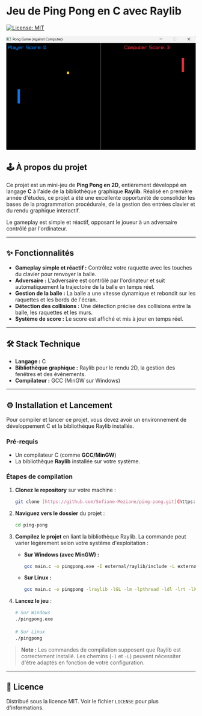 # Jeu de Ping Pong en C avec Raylib

[![License: MIT](https://img.shields.io/badge/License-MIT-green.svg)](https://opensource.org/licenses/MIT)

![Capture d'écran du jeu Ping Pong](https://github.com/Sofiane-Meziane/Ping-Pong/blob/59c099a58153ef159d64bcc596c2f67ba9c30e59/Ping%20Pong.png)

## 🕹️ À propos du projet

Ce projet est un mini-jeu de **Ping Pong en 2D**, entièrement développé en langage **C** à l'aide de la bibliothèque graphique **Raylib**. Réalisé en première année d'études, ce projet a été une excellente opportunité de consolider les bases de la programmation procédurale, de la gestion des entrées clavier et du rendu graphique interactif.

Le gameplay est simple et réactif, opposant le joueur à un adversaire contrôlé par l'ordinateur.

---

## ✨ Fonctionnalités

* **Gameplay simple et réactif :** Contrôlez votre raquette avec les touches du clavier pour renvoyer la balle.
* **Adversaire :** L'adversaire est contrôlé par l'ordinateur et suit automatiquement la trajectoire de la balle en temps réel.
* **Gestion de la balle :** La balle a une vitesse dynamique et rebondit sur les raquettes et les bords de l'écran.
* **Détection des collisions :** Une détection précise des collisions entre la balle, les raquettes et les murs.
* **Système de score :** Le score est affiché et mis à jour en temps réel.

---

## 🛠️ Stack Technique

* **Langage :** C
* **Bibliothèque graphique :** Raylib pour le rendu 2D, la gestion des fenêtres et des événements.
* **Compilateur :** GCC (MinGW sur Windows)

---

## ⚙️ Installation et Lancement

Pour compiler et lancer ce projet, vous devez avoir un environnement de développement C et la bibliothèque Raylib installés.

### Pré-requis
* Un compilateur C (comme **GCC/MinGW**)
* La bibliothèque **Raylib** installée sur votre système.

### Étapes de compilation
1.  **Clonez le repository** sur votre machine :
    ```sh
    git clone [https://github.com/Sofiane-Meziane/ping-pong.git](https://github.com/Sofiane-Meziane/ping-pong.git)
    ```
2.  **Naviguez vers le dossier** du projet :
    ```sh
    cd ping-pong
    ```
3.  **Compilez le projet** en liant la bibliothèque Raylib. La commande peut varier légèrement selon votre système d'exploitation :

    * **Sur Windows (avec MinGW) :**
        ```sh
        gcc main.c -o pingpong.exe -I external/raylib/include -L external/raylib/lib -lraylib -lopengl32 -lgdi32 -lwinmm
        ```
    * **Sur Linux :**
        ```sh
        gcc main.c -o pingpong -lraylib -lGL -lm -lpthread -ldl -lrt -lX11
        ```

4.  **Lancez le jeu** :
    ```sh
    # Sur Windows
    ./pingpong.exe

    # Sur Linux
    ./pingpong
    ```

> **Note :** Les commandes de compilation supposent que Raylib est correctement installé. Les chemins (`-I` et `-L`) peuvent nécessiter d'être adaptés en fonction de votre configuration.

---

## 📄 Licence

Distribué sous la licence MIT. Voir le fichier `LICENSE` pour plus d'informations.
